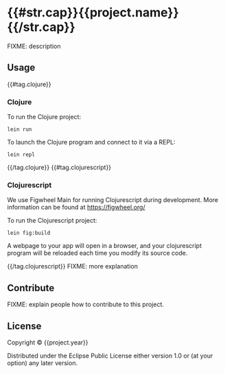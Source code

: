 # {{#str.cap}}{{project.name}}{{/str.cap}}

FIXME: description

## Usage

{{#tag.clojure}}
### Clojure

To run the Clojure project:

```shell
lein run
```

To launch the Clojure program and connect to it via a REPL:

```shell
lein repl
```

{{/tag.clojure}}
{{#tag.clojurescript}}
### Clojurescript

We use Figwheel Main for running Clojurescript during development.
More information can be found at https://figwheel.org/

To run the Clojurescript project:

```shell
lein fig:build
```

A webpage to your app will open in a browser, and your clojurescript
program will be reloaded each time you modify its source code.

{{/tag.clojurescript}}
FIXME: more explanation

## Contribute

FIXME: explain people how to contribute to this project.

## License

Copyright © {{project.year}}

Distributed under the Eclipse Public License either version 1.0 or (at
your option) any later version.
